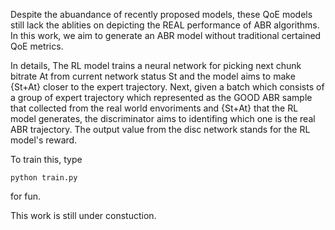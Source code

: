 Despite the abuandance of recently proposed models, these QoE models still lack the ablities on depicting the REAL performance of ABR algorithms. In this work, we aim to generate an ABR model without traditional certained QoE metrics. 

In details, The RL model trains a neural network for picking next chunk bitrate At from current network status St and the model aims to make {St+At} closer to the expert trajectory. Next, given a batch which consists of a group of expert trajectory which represented as the GOOD ABR sample that collected from the real world envoriments and {St+At} that the RL model generates, the discriminator aims to identifing which one is the real ABR trajectory. The output value from the disc network stands for the RL model's reward.

To train this, type

```
python train.py
```

for fun.

This work is still under constuction.

